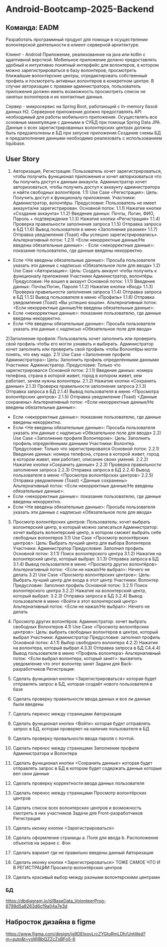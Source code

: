 # Android-Bootcamp-2025-Backend

## **Команда: EADM**

Разработать программный продукт для помощи в осуществлении волонтерской деятельности в клиент-серверной архитектуре.

Клиент - Android Приложение, реализованное на java или kotlin с адаптивной версткой.
Мобильное приложение должно предоставлять удобный и интуитивно понятный интерфейс для волонтеров, в котором можно зарегистрироваться в базу волонтеров, просмотреть ближайшие волонтерские центры, отредактировать собственный профиль и посмотреть активных волонтеров в конкретном центре. В случае авторизации с правами администратора, пользователь приложения должен иметь возможность просмотреть список не занятых волонтеров и их контактные данные.

Сервер - микросервис на Spring Boot, работающий с In-memory базой данных H2.
Серверное приложение должно предоставлять API необходимый для работы мобильного приложения. Осуществлять все основные манипуляции с данными в СУБД при помощи Spring Data JPA. Данные о всех зарегистрированных волонтерских центрах должны быть предзаполнены в БД при запуске приложения.Создание схемы БД и предзаполнение данными необходимо реализовать с использованием liquibase.
## User Story
1)	Авторизация, Регистрация: Пользователь хочет зарегистрироваться, чтобы получить функционал приложения и хочет авторизоваться что бы получить доступ к данным аккаунта. Администратор хочет авторизоваться, чтобы получить доступ к аккаунту администратора и найти свободных волонтёров.
1.1)	Use Case <Регистрация>: 
Цель: Получить доступ к функционалу приложения.
Участники: Администратор, волонтёры.
Предусловие: Пользователь не имеет аккаунта/не зарегистрирован.
Основной поток: 
1.1.1)	Нажатие кнопки «Создание аккаунта»
1.1.2)	Введение данных: Почты, Логин, ФИО, Пароль + подтверждение
1.1.3)	Нажатие кнопки «Регистрация»
1.1.4)	Проверка правильности заполнения запроса 
1.1.5)	Отправка запроса в БД
1.1.6)	Вывод пользователя в меню «Заполнение резюме»
1.1.7)	Отправка уведомления (Toast) «Вы успешно зарегистрировались».
Альтернативный поток: 
1.2.1) <Если некорректные данные/Не введены обязательные данные>: - Если <некорректные данные>: показание пользователю, где данные введены некорректно.
- Если <Не введены обязательные данные>: Просьба пользователя указать эти данные с надписью «Обязательное поле для ввода»
1.2)	Use Case <Авторизация>:
Цель: Создать аккаунт чтобы получить к функционалу приложения
Участники Администратор, волонтёры.
Предусловие: Не вошел в аккаунт
Основной поток:
1.1.1)	Введение данных: Почты/Логин, Пароля
1.1.2)	Нажатие кнопки «Вход»
1.1.3)	Проверка правильности заполнения запроса 
1.1.4)	Отправка запроса в БД
1.1.5)	Вывод пользователя в меню «Профиль»
1.1.6)	Отправка уведомления (Toast) «Вы успешно вошли».
Альтернативный поток: 
<Если некорректные данные/Не введены обязательные данные>: 
- Если <некорректные данные>: показание пользователю, где данные введены некорректно.
- Если <Не введены обязательные данные>: Просьба пользователя указать эти данные с надписью «Обязательное поле для ввода»

2)Заполнение профиля: Пользователь хочет заполнить или проверить свой профиль чтобы его могли узнавать и выбирать. Администратор хочет заполнить или проверить свой профиль чтобы Волонтёры могли понять, что ему надо.
2.1)	Use Case <Заполнение профиля Администратора>:
Цель: Заполнить профиль определёнными данными 
Участники: Администратор.
Предусловие: Только что зарегистрировался
Основной поток:
2.1.1) Введение данных: номера телефона, страна в которой живет, город в котором живет, кем работает, зачем нужны волонтеры.
2.1.2) Нажатие кнопки «Сохранить данные»
2.1.3) Проверка правильности заполнения запроса 
2.1.3) Отправка запроса в БД
2.1.4) Вывод пользователя в меню <Просмотра волонтёрских центров>
2.1.5) Отправка уведомление (Toast) <Данные сохранены> 
Альтернативный поток:
<Если некорректные данные/Не введены обязательные данные>:
 - Если <некорректные данные>: показание пользователю, где данные введены некорректно.
- Если <Не введены обязательные данные>: Просьба пользователя указать эти данные с надписью «Обязательное поле для ввода»
2.2)	Use Case <Заполнение профиля Волонтером>:
Цель: Заполнить профиль определёнными данными 
Участники: Волонтер.
Предусловие: Только что зарегистрировался
Основной поток:
2.2.1) Введение данных: номера телефона, страна в которой живет, город в котором живет, кем работает, описание своих умений.
2.2.2) Нажатие кнопки «Сохранить данные»
2.2.3) Проверка правильности заполнения запроса 
2.2.3) Отправка запроса в БД
2.2.4) Вывод пользователя в меню <Просмотра волонтёрских центров>
2.2.5) Отправка уведомление (Toast) <Данные сохранены> 
Альтернативный поток:
<Если некорректные данные/Не введены обязательные данные>:
 - Если <некорректные данные>: показание пользователю, где данные введены некорректно.
- Если <Не введены обязательные данные>: Просьба пользователя указать эти данные с надписью «Обязательное поле для ввода»
3) Просмотр волонтёрских центров: Пользователь: хочет выбрать волонтерский центр, в который можно записаться Администратор: хочет выбрать волонтерский центр, в котором сможет выбрать себе свободных волонтеров
3.1) Use Case <Просмотр волонтёрских центров>:
Цель: Выбрать лучший центр для выбора Волонтеров
Участники: Администратор
Предусловие: Заполнил профиль
Основной поток:
3.1.1) Поиск волонтерского центра
3.1.2) Нажатие на волонтерский центр, который выбрал:
3.1.3) Отправка запроса в БД
3.1.4) Вывод пользователя в меню <Просмотр других волонтёров>
Альтернативный поток: 
<Если не нажал/Не выбрал>: Нечего не делать 
3.2) Use Case <Просмотр волонтёрских центров>:
Цель: Выбрать лучший центр для входа в этот центр
Участники: Волонтер
Предусловие: Заполнил профиль
Основной поток:
3.2.1) Поиск волонтерского центра
3.2.2) Нажатие на волонтерский центр, который выбрал:
3.2.3) Отправка запроса в БД
3.2.4) Вывод пользователя в меню <Войти в этот волонтерский центр>
Альтернативный поток: 
<Если не нажал/Не выбрал>: Нечего не делать 

4) Просмотр других волонтёров: Администратор: хочет выбрать свободных Волонтеров
4.1) Use Case <Просмотр волонтёрских центров>:
Цель: выбрать свободных волонтеров в центре, который выбрал
Участники: Администратор
Предусловие: заполнил профиль
Основной поток:
4.1.1) Выбор свободного волонтера
4.2.2) Нажатие на волонтера, который выбрал
4.3.3) Отправка запроса в БД
С4.4.4) Вывод пользователя в меню <Профиль волонтера>
Альтернативный поток: 
<Если выбрал волонтера, который занят>: высветить уведомление что этот волонтер занят
Задачи для Back-разработчиков
Регистрация:
1)	Сделать функционал кнопки <Зарегистрироваться> которая будет отправлять запрос в БД, которая создаёт нового пользователя в базе
2)	Сделать проверку правильности ввода данных и все ли данные были введены 
3)	Сделать перенос между страницами
Авторизация
1)	Сделать функционал кнопки <Войти> которая будет отправлять запрос в БД, которая проверяет на наличие пользователя в БД 
2)	Сделать проверку провальности ввода пароля с почтой.
3)	 Сделать перенос между страницами
Заполнение профиля Администратора и Волонтера
1)	Сделать функционал кнопки <Сохранить данные> которая будет отправлять запрос в БД в котором будет содержать данные которые вел свои данные
2)	Сделать проверку корректности ввода данных пользователя
3)	Сделать перенос между страницами
Просмотр волонтёрских центров
1)	Сделать список всех волонтерских центров и возможность смотреть в них участников
Задачи для Front-разработчиков
	Регистрация
1)	Сделать иконку кнопки <Зарегистрироваться>
2)	Сделать оформление страницы
a.	Поля для ввода
b.	Расположение объектов на экране
c.	Фон
3)	Сделать вариант где не правильно введены данный
Авторизация
1)	Сделать иконку кнопки <Зарегистрироваться> 
ТОЖЕ САМОЕ ЧТО И В РЕГИСТРАЦИИ
Просмотр волонтёрских центров
1)	Сделать красивый выбор между разными волонтерскими центрами

### БД 

https://dbdiagram.io/d/BaseData_VolonteerProg-6798d5a8263d6cf9a04a7e3d

## Набросток дизайна в figme

https://www.figma.com/design/jg9DEIoovLrcZYGtuRmLDh/Untitled?m=auto&t=ysWlBbQZZcZxBFo5-6